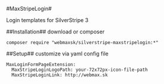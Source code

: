 #MaxStripeLogin#

Login templates for SilverStripe 3

##Installation##
download or composer 
```
composer require "webmaxsk/silverstripe-maxstripelogin:*"
```

##Setup##
customize via yaml config file
```
MaxLoginFormPageExtension:
  MaxStripeLoginLogoPath: your-72x72px-icon-file-path
  MaxStripeLoginLink: http://webmax.sk
```  
